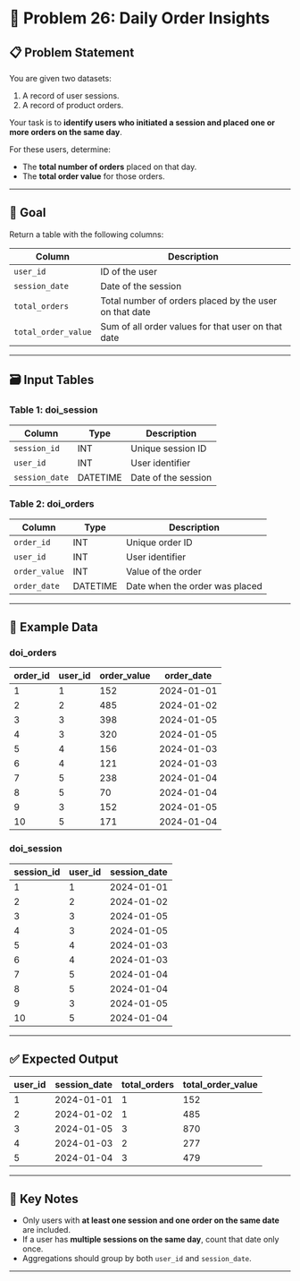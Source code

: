 # 🧾 Problem 26: Daily Order Insights

## 📋 Problem Statement

You are given two datasets:

1. A record of user sessions.
2. A record of product orders.

Your task is to **identify users who initiated a session and placed one or more orders on the same day**.  

For these users, determine:

- The **total number of orders** placed on that day.
- The **total order value** for those orders.

---

## 🎯 Goal

Return a table with the following columns:

| Column | Description |
| ------- | ------------ |
| `user_id` | ID of the user |
| `session_date` | Date of the session |
| `total_orders` | Total number of orders placed by the user on that date |
| `total_order_value` | Sum of all order values for that user on that date |

---

## 🗃️ Input Tables

### **Table 1: doi_session**
| Column | Type | Description |
| ------- | ----- | ----------- |
| `session_id` | INT | Unique session ID |
| `user_id` | INT | User identifier |
| `session_date` | DATETIME | Date of the session |

### **Table 2: doi_orders**
| Column | Type | Description |
| ------- | ----- | ----------- |
| `order_id` | INT | Unique order ID |
| `user_id` | INT | User identifier |
| `order_value` | INT | Value of the order |
| `order_date` | DATETIME | Date when the order was placed |

---

## 🧩 Example Data

### **doi_orders**

| order_id | user_id | order_value | order_date |
|-----------|----------|-------------|-------------|
| 1 | 1 | 152 | 2024-01-01 |
| 2 | 2 | 485 | 2024-01-02 |
| 3 | 3 | 398 | 2024-01-05 |
| 4 | 3 | 320 | 2024-01-05 |
| 5 | 4 | 156 | 2024-01-03 |
| 6 | 4 | 121 | 2024-01-03 |
| 7 | 5 | 238 | 2024-01-04 |
| 8 | 5 | 70 | 2024-01-04 |
| 9 | 3 | 152 | 2024-01-05 |
| 10 | 5 | 171 | 2024-01-04 |

### **doi_session**

| session_id | user_id | session_date |
|-------------|----------|---------------|
| 1 | 1 | 2024-01-01 |
| 2 | 2 | 2024-01-02 |
| 3 | 3 | 2024-01-05 |
| 4 | 3 | 2024-01-05 |
| 5 | 4 | 2024-01-03 |
| 6 | 4 | 2024-01-03 |
| 7 | 5 | 2024-01-04 |
| 8 | 5 | 2024-01-04 |
| 9 | 3 | 2024-01-05 |
| 10 | 5 | 2024-01-04 |

---

## ✅ Expected Output

| user_id | session_date | total_orders | total_order_value |
|----------|---------------|--------------|-------------------|
| 1 | 2024-01-01 | 1 | 152 |
| 2 | 2024-01-02 | 1 | 485 |
| 3 | 2024-01-05 | 3 | 870 |
| 4 | 2024-01-03 | 2 | 277 |
| 5 | 2024-01-04 | 3 | 479 |

---

## 🧠 Key Notes

- Only users with **at least one session and one order on the same date** are included.  
- If a user has **multiple sessions on the same day**, count that date only once.  
- Aggregations should group by both `user_id` and `session_date`.  

---
